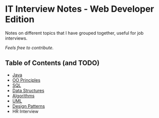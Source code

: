 # IT Interview Notes - Web Developer Edition

Notes on different topics that I have grouped together, useful for job interviews.

_Feels free to contribute._

## Table of Contents (and TODO)

- [Java](/Java.md)
- [OO Principles](/OO_Principles.md)
- [SQL](/SQL.md)
- [Data Structures](/Data_Structures.md)
- [Algorithms](/Algorithms.md)
- [UML](/UML.md)
- [Design Patterns](/Design_Patterns.md)
- HR Interview